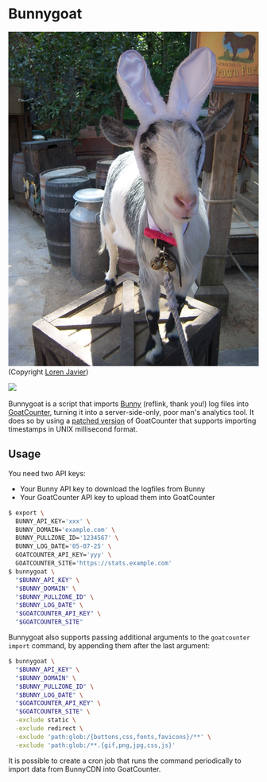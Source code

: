 # Bunnygoat

![bunnygoat](.README.md/bunnygoat.jpg)\
(Copyright [Loren Javier](https://www.flickr.com/photos/lorenjavier/3449805786))

[<img src="https://xn--gckvb8fzb.com/images/chatroom.png" width="275">](https://xn--gckvb8fzb.com/contact/)


Bunnygoat is a script that imports [Bunny](https://bunny.net?ref=mcdwaycxf4)
(reflink, thank you!) log files into
[GoatCounter](https://github.com/arp242/goatcounter), turning it into a
server-side-only, poor man's analytics tool. It does so by using a
[patched version](https://github.com/arp242/goatcounter/pull/798) of GoatCounter
that supports importing timestamps in UNIX millisecond format.

## Usage

You need two API keys:

- Your Bunny API key to download the logfiles from Bunny
- Your GoatCounter API key to upload them into GoatCounter

```sh
$ export \
  BUNNY_API_KEY='xxx' \
  BUNNY_DOMAIN='example.com' \
  BUNNY_PULLZONE_ID='1234567' \
  BUNNY_LOG_DATE='05-07-25' \
  GOATCOUNTER_API_KEY='yyy' \
  GOATCOUNTER_SITE='https://stats.example.com'
$ bunnygoat \
  "$BUNNY_API_KEY" \
  "$BUNNY_DOMAIN" \
  "$BUNNY_PULLZONE_ID" \
  "$BUNNY_LOG_DATE" \
  "$GOATCOUNTER_API_KEY" \
  "$GOATCOUNTER_SITE"
```

Bunnygoat also supports passing additional arguments to the `goatcounter import`
command, by appending them after the last argument:

```sh
$ bunnygoat \
  "$BUNNY_API_KEY" \
  "$BUNNY_DOMAIN" \
  "$BUNNY_PULLZONE_ID" \
  "$BUNNY_LOG_DATE" \
  "$GOATCOUNTER_API_KEY" \
  "$GOATCOUNTER_SITE" \
  -exclude static \
  -exclude redirect \
  -exclude 'path:glob:/{buttons,css,fonts,favicons}/**' \
  -exclude 'path:glob:/**.{gif,png,jpg,css,js}'
```

It is possible to create a cron job that runs the command periodically to import
data from BunnyCDN into GoatCounter.
